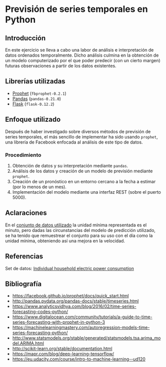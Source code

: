 # Previsión de series temporales en Python

## Introducción

En este ejercicio se lleva a cabo una labor de análisis e interpretación de datos ordenados temporalmente. Dicho análisis culmina en la obtención de un modelo computerizado por el que poder predecir (con un cierto margen) futuras observaciones a partir de los datos existentes.

## Librerías utilizadas

* [Prophet](https://facebook.github.io/prophet/) (`fbprophet-0.2.1`)
* [Pandas](https://pandas.pydata.org/) (`pandas-0.21.0`)
* [Flask](http://flask.pocoo.org/) (`flask-0.12.2`)

## Enfoque utilizado

Después de haber investigado sobre diversos métodos de previsión de series temporales, el más sencillo de implementar ha sido usando `prophet`, una librería de Facebook enfocada al análisis de este tipo de datos.

### Procedimiento

1. Obtención de datos y su interpretación mediante `pandas`.
2. Análisis de los datos y creación de un modelo de previsión mediante `prophet`.
3. Creación de un pronóstico en un entorno cercano a la fecha a estimar (por lo menos de un mes).
4. Implementación del modelo mediante una interfaz REST (sobre el puerto 5000).

## Aclaraciones

En el [conjunto de datos utilizado][dataset] la unidad mínima representada es el minuto, pero dadas las circunstancias del modelo de predicción utilizado, se ha tenido que remuestrear el conjunto para su uso con el día como la unidad mínima, obteniendo así una mejora en la velocidad.

## Referencias
Set de datos: [Individual household electric power consumption][dataset]

## Bibliografía

* https://facebook.github.io/prophet/docs/quick_start.html
* http://pandas.pydata.org/pandas-docs/stable/timeseries.html
* https://www.analyticsvidhya.com/blog/2016/02/time-series-forecasting-codes-python/
* https://www.digitalocean.com/community/tutorials/a-guide-to-time-series-forecasting-with-prophet-in-python-3
* https://machinelearningmastery.com/autoregression-models-time-series-forecasting-python/
* http://www.statsmodels.org/stable/generated/statsmodels.tsa.arima_model.ARIMA.html
* http://scikit-learn.org/stable/documentation.html
* https://mapr.com/blog/deep-learning-tensorflow/
* https://eu.udacity.com/course/intro-to-machine-learning--ud120

[dataset]: http://archive.ics.uci.edu/ml/datasets/Individual+household+electric+power+consumption